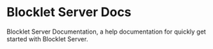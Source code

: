 # Blocklet Server Docs

Blocklet Server Documentation, a help documentation for quickly get started with Blocklet Server.
